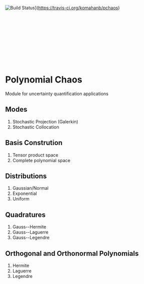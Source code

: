 ![Build Status](https://travis-ci.org/komahanb/pchaos.svg?branch=master)](https://travis-ci.org/komahanb/pchaos)

<object data="https://github.com/komahanb/pchaos/blob/master/docs/sgm.pdf" type="application/pdf" width="700px" height="700px">
    <embed src="https://github.com/komahanb/pchaos/blob/master/docs/sgm.pdf"> </embed>
</object>

# Polynomial Chaos

Module for uncertainty quantification applications

## Modes
1. Stochastic Projection (Galerkin)
2. Stochastic Collocation

## Basis Constrution
1. Tensor product space
2. Complete polynomial space

## Distributions
1. Gaussian/Normal
2. Exponential 
3. Uniform

## Quadratures
1. Gauss--Hermite
2. Gauss--Laguerre
3. Gauss--Legendre

## Orthogonal and Orthonormal Polynomials
1. Hermite
2. Laguerre
3. Legendre
